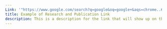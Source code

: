 ```yaml
---
Link: '"https://www.google.com/search?q=google&oq=google+&aqs=chrome..69i57j69i59j69i60l3j69i65l3.2431j0j7&sourceid=chrome&ie=UTF-8"'
title: Example of Research and Publication Link
description: This is a description for the link that will show up on the website
---
```

